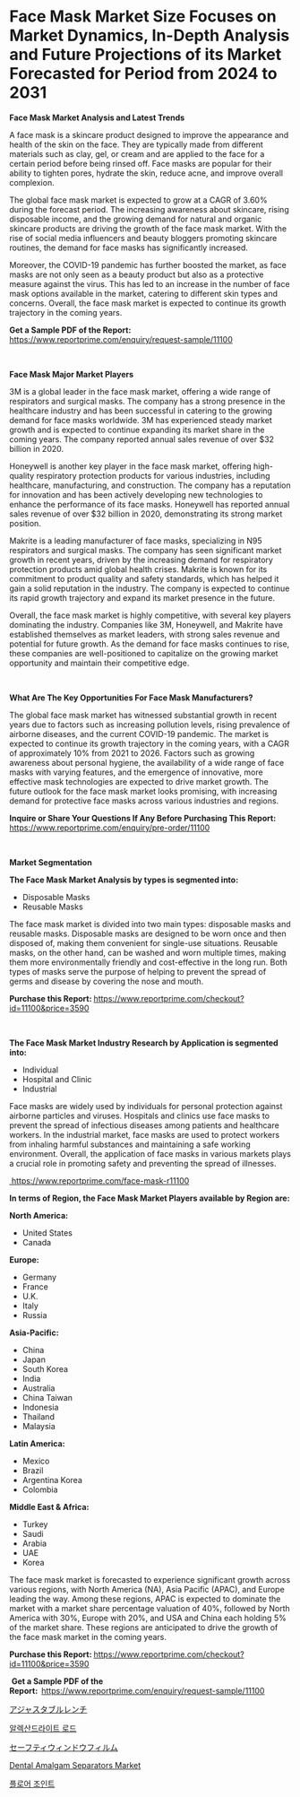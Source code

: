 <p><h1>Face Mask Market Size Focuses on Market Dynamics, In-Depth Analysis and Future Projections of its Market Forecasted for Period from 2024 to 2031</h1></p><p><strong>Face Mask Market Analysis and Latest Trends</strong></p>
<p><p>A face mask is a skincare product designed to improve the appearance and health of the skin on the face. They are typically made from different materials such as clay, gel, or cream and are applied to the face for a certain period before being rinsed off. Face masks are popular for their ability to tighten pores, hydrate the skin, reduce acne, and improve overall complexion.</p><p>The global face mask market is expected to grow at a CAGR of 3.60% during the forecast period. The increasing awareness about skincare, rising disposable income, and the growing demand for natural and organic skincare products are driving the growth of the face mask market. With the rise of social media influencers and beauty bloggers promoting skincare routines, the demand for face masks has significantly increased.</p><p>Moreover, the COVID-19 pandemic has further boosted the market, as face masks are not only seen as a beauty product but also as a protective measure against the virus. This has led to an increase in the number of face mask options available in the market, catering to different skin types and concerns. Overall, the face mask market is expected to continue its growth trajectory in the coming years.</p></p>
<p><strong>Get a Sample PDF of the Report:&nbsp;</strong> <a href="https://www.reportprime.com/enquiry/request-sample/11100">https://www.reportprime.com/enquiry/request-sample/11100</a></p>
<p>&nbsp;</p>
<p><strong>Face Mask Major Market Players</strong></p>
<p><p>3M is a global leader in the face mask market, offering a wide range of respirators and surgical masks. The company has a strong presence in the healthcare industry and has been successful in catering to the growing demand for face masks worldwide. 3M has experienced steady market growth and is expected to continue expanding its market share in the coming years. The company reported annual sales revenue of over $32 billion in 2020.</p><p>Honeywell is another key player in the face mask market, offering high-quality respiratory protection products for various industries, including healthcare, manufacturing, and construction. The company has a reputation for innovation and has been actively developing new technologies to enhance the performance of its face masks. Honeywell has reported annual sales revenue of over $32 billion in 2020, demonstrating its strong market position.</p><p>Makrite is a leading manufacturer of face masks, specializing in N95 respirators and surgical masks. The company has seen significant market growth in recent years, driven by the increasing demand for respiratory protection products amid global health crises. Makrite is known for its commitment to product quality and safety standards, which has helped it gain a solid reputation in the industry. The company is expected to continue its rapid growth trajectory and expand its market presence in the future.</p><p>Overall, the face mask market is highly competitive, with several key players dominating the industry. Companies like 3M, Honeywell, and Makrite have established themselves as market leaders, with strong sales revenue and potential for future growth. As the demand for face masks continues to rise, these companies are well-positioned to capitalize on the growing market opportunity and maintain their competitive edge.</p></p>
<p>&nbsp;</p>
<p><strong>What Are The Key Opportunities For Face Mask Manufacturers?</strong></p>
<p><p>The global face mask market has witnessed substantial growth in recent years due to factors such as increasing pollution levels, rising prevalence of airborne diseases, and the current COVID-19 pandemic. The market is expected to continue its growth trajectory in the coming years, with a CAGR of approximately 10% from 2021 to 2026. Factors such as growing awareness about personal hygiene, the availability of a wide range of face masks with varying features, and the emergence of innovative, more effective mask technologies are expected to drive market growth. The future outlook for the face mask market looks promising, with increasing demand for protective face masks across various industries and regions.</p></p>
<p><strong>Inquire or Share Your Questions If Any Before Purchasing This Report:</strong> <a href="https://www.reportprime.com/enquiry/pre-order/11100">https://www.reportprime.com/enquiry/pre-order/11100</a></p>
<p>&nbsp;</p>
<p><strong>Market Segmentation</strong></p>
<p><strong>The Face Mask Market Analysis by types is segmented into:</strong></p>
<p><ul><li>Disposable Masks</li><li>Reusable Masks</li></ul></p>
<p><p>The face mask market is divided into two main types: disposable masks and reusable masks. Disposable masks are designed to be worn once and then disposed of, making them convenient for single-use situations. Reusable masks, on the other hand, can be washed and worn multiple times, making them more environmentally friendly and cost-effective in the long run. Both types of masks serve the purpose of helping to prevent the spread of germs and disease by covering the nose and mouth.</p></p>
<p><strong>Purchase this Report:&nbsp;</strong><a href="https://www.reportprime.com/checkout?id=11100&price=3590">https://www.reportprime.com/checkout?id=11100&price=3590</a></p>
<p>&nbsp;</p>
<p><strong>The Face Mask Market Industry Research by Application is segmented into:</strong></p>
<p><ul><li>Individual</li><li>Hospital and Clinic</li><li>Industrial</li></ul></p>
<p><p>Face masks are widely used by individuals for personal protection against airborne particles and viruses. Hospitals and clinics use face masks to prevent the spread of infectious diseases among patients and healthcare workers. In the industrial market, face masks are used to protect workers from inhaling harmful substances and maintaining a safe working environment. Overall, the application of face masks in various markets plays a crucial role in promoting safety and preventing the spread of illnesses.</p></p>
<p><a href="https://www.reportprime.com/face-mask-r11100">&nbsp;https://www.reportprime.com/face-mask-r11100</a></p>
<p><strong>In terms of Region, the Face Mask Market Players available by Region are:</strong></p>
<p>
    <p> <strong> North America: </strong>
        <ul>
            <li>United States</li>
            <li>Canada</li>
        </ul>
        </p> 
    <p> <strong> Europe: </strong>
        <ul>
            <li>Germany</li>
            <li>France</li>
            <li>U.K.</li>
            <li>Italy</li>
            <li>Russia</li>
        </ul>
        </p> 
    <p> <strong> Asia-Pacific: </strong>
        <ul>
            <li>China</li>
            <li>Japan</li>
            <li>South Korea</li>
            <li>India</li>
            <li>Australia</li>
            <li>China Taiwan</li>
            <li>Indonesia</li>
            <li>Thailand</li>
            <li>Malaysia</li>
        </ul>
        </p> 
    <p> <strong> Latin America: </strong>
        <ul>
            <li>Mexico</li>
            <li>Brazil</li>
            <li>Argentina Korea</li>
            <li>Colombia</li>
        </ul>
        </p> 
    <p> <strong> Middle East & Africa: </strong>
        <ul>
            <li>Turkey</li>
            <li>Saudi</li>
            <li>Arabia</li>
            <li>UAE</li>
            <li>Korea</li>
        </ul>
    </p>
    </p>
<p><p>The face mask market is forecasted to experience significant growth across various regions, with North America (NA), Asia Pacific (APAC), and Europe leading the way. Among these regions, APAC is expected to dominate the market with a market share percentage valuation of 40%, followed by North America with 30%, Europe with 20%, and USA and China each holding 5% of the market share. These regions are anticipated to drive the growth of the face mask market in the coming years.</p></p>
<p><strong>Purchase this Report: </strong><a href="https://www.reportprime.com/checkout?id=11100&price=3590">https://www.reportprime.com/checkout?id=11100&price=3590</a></p>
<p>&nbsp;<strong>Get a Sample PDF of the Report:&nbsp;&nbsp;</strong><a href="https://www.reportprime.com/enquiry/request-sample/11100">https://www.reportprime.com/enquiry/request-sample/11100</a></p>
<p><strong></strong></p>
<p><p><a href="https://medium.com/@rusty-marie2024/%E5%8F%AF%E5%A4%89%E5%BC%8F%E3%83%AC%E3%83%B3%E3%83%81%E5%B8%82%E5%A0%B4%E3%83%A1%E3%83%88%E3%83%AA%E3%82%AF%E3%82%B9%E3%81%AE%E3%83%87%E3%82%B3%E3%83%BC%E3%83%87%E3%82%A3%E3%83%B3%E3%82%B0-%E5%B8%82%E5%A0%B4%E3%82%B7%E3%82%A7%E3%82%A2-%E3%83%88%E3%83%AC%E3%83%B3%E3%83%89-%E6%88%90%E9%95%B7%E3%83%91%E3%82%BF%E3%83%BC%E3%83%B3-8a702863dc90">アジャスタブルレンチ</a></p><p><a href="https://medium.com/@leatharoan20231/%ED%99%8D%EC%98%8C%EC%95%8C%EB%93%9C%EB%9D%BC%EC%9D%B4%ED%8A%B8-%EB%A7%89%EC%8A%A4-%EC%8B%9C%EC%9E%A5-%EC%8B%9C%EC%9E%A5-cagr-%EC%8B%9C%EC%9E%A5-%EB%8F%99%ED%96%A5-%EB%B0%8F-%EC%84%B1%EC%9E%A5-%EC%A0%84%EB%9E%B5%EC%97%90-%EB%8C%80%ED%95%9C-%ED%86%B5%EC%B0%B0%EB%A0%A5-1b569438aa12">알렉산드라이트 로드</a></p><p><a href="https://medium.com/@slbola/%E5%AE%89%E5%85%A8%E3%82%A6%E3%82%A4%E3%83%B3%E3%83%89%E3%82%A6%E3%83%95%E3%82%A3%E3%83%AB%E3%83%A0%E5%B8%82%E5%A0%B4-%E5%B8%82%E5%A0%B4cagr-%E5%B8%82%E5%A0%B4%E3%81%AE%E3%83%88%E3%83%AC%E3%83%B3%E3%83%89-%E6%88%90%E9%95%B7%E6%88%A6%E7%95%A5%E3%81%AB%E9%96%A2%E3%81%99%E3%82%8B%E6%B4%9E%E5%AF%9F-aab7ca0c84ad">セーフティウィンドウフィルム</a></p><p><a href="https://github.com/WillieWoodard/Market-Research-Report-List-4/blob/main/dental-amalgam-separators-market.md">Dental Amalgam Separators Market</a></p><p><a href="https://medium.com/@thib_harou/%EB%B0%94%EB%8B%A5-%EC%A1%B0%EC%9D%B8%ED%8A%B8-%EC%8B%9C%EC%9E%A5-%EB%B6%84%EC%84%9D-%EA%B8%80%EB%A1%9C%EB%B2%8C-%EC%82%B0%EC%97%85-%EC%A0%84%EB%A7%9D-%EB%B0%8F-%EC%98%88%EC%B8%A1-2024%EB%85%84%EB%B6%80%ED%84%B0-2031%EB%85%84%EA%B9%8C%EC%A7%80-c1614d037bb1">플로어 조인트</a></p></p>